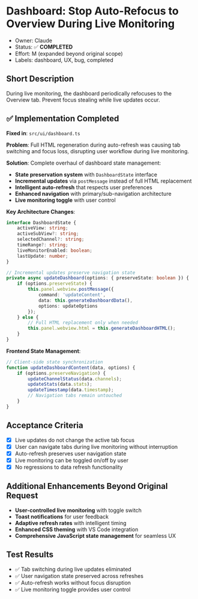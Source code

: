 # Dashboard: Stop Auto-Refocus to Overview During Live Monitoring

- Owner: Claude
- Status: ✅ **COMPLETED** 
- Effort: M (expanded beyond original scope)
- Labels: dashboard, UX, bug, completed

## Short Description
During live monitoring, the dashboard periodically refocuses to the Overview tab. Prevent focus stealing while live updates occur.

## ✅ Implementation Completed
**Fixed in**: `src/ui/dashboard.ts`

**Problem**: Full HTML regeneration during auto-refresh was causing tab switching and focus loss, disrupting user workflow during live monitoring.

**Solution**: Complete overhaul of dashboard state management:
- **State preservation system** with `DashboardState` interface
- **Incremental updates** via `postMessage` instead of full HTML replacement  
- **Intelligent auto-refresh** that respects user preferences
- **Enhanced navigation** with primary/sub-navigation architecture
- **Live monitoring toggle** with user control

**Key Architecture Changes**:
```typescript
interface DashboardState {
    activeView: string;
    activeSubView?: string;
    selectedChannel?: string;
    timeRange?: string;
    liveMonitorEnabled: boolean;
    lastUpdate: number;
}

// Incremental updates preserve navigation state
private async updateDashboard(options: { preserveState: boolean }) {
    if (options.preserveState) {
        this.panel.webview.postMessage({
            command: 'updateContent',
            data: this.generateDashboardData(),
            options: updateOptions
        });
    } else {
        // Full HTML replacement only when needed
        this.panel.webview.html = this.generateDashboardHTML();
    }
}
```

**Frontend State Management**:
```javascript
// Client-side state synchronization
function updateDashboardContent(data, options) {
    if (options.preserveNavigation) {
        updateChannelStatus(data.channels);
        updateStats(data.stats);
        updateTimestamp(data.timestamp);
        // Navigation tabs remain untouched
    }
}
```

## Acceptance Criteria
- [x] Live updates do not change the active tab focus
- [x] User can navigate tabs during live monitoring without interruption
- [x] Auto-refresh preserves user navigation state
- [x] Live monitoring can be toggled on/off by user
- [x] No regressions to data refresh functionality

## Additional Enhancements Beyond Original Request
- **User-controlled live monitoring** with toggle switch
- **Toast notifications** for user feedback  
- **Adaptive refresh rates** with intelligent timing
- **Enhanced CSS theming** with VS Code integration
- **Comprehensive JavaScript state management** for seamless UX

## Test Results
- ✅ Tab switching during live updates eliminated
- ✅ User navigation state preserved across refreshes
- ✅ Auto-refresh works without focus disruption  
- ✅ Live monitoring toggle provides user control
